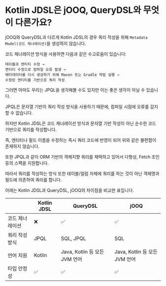 # Kotlin JDSL은 jOOQ, QueryDSL와 무엇이 다른가요?

jOOQ와 QueryDSL과 다르게 Kotlin JDSL의 경우 쿼리 작성을 위해 `Metadata Model(코드 제너레이션)`을 생성하지 않습니다.

코드 제너레이션 방식을 사용하면 다음과 같은 수고로움이 있습니다:

```
테이블과 엔티티 수정 →
엔티티 수정으로 컴파일 오류 발생 →
메타데이터를 다시 생성하기 위해 Maven 또는 Gradle 작업 실행 →
수정된 엔티티를 기반으로 쿼리 작성
```

그러면 아마도 우리는 JPQL을 생각해볼 수도 있지만 이는 좋은 생각이 아닐 수 있습니다.

JPQL은 문자열 기반의 쿼리 작성 방식을 사용하기 때문에, 컴파일 시점에 오류를 감지할 수 없습니다.

하지만 Kotlin JDSL은 코드 제너레이션 방식과 문자열 기반 작성이 아닌 순수한 코드 기반으로 쿼리를 작성합니다.

즉, 엔티티나 필드 이름을 수정하는 즉시 쿼리 코드에 반영이 되어 위와 같은 불편함이 존재하지 않습니다.

또한 JPQL과 같이 ORM 기반의 객체지향 쿼리를 채택하고 있어서 다형성, Fetch 조인 등의 스펙을 지원합니다.

따라서 쿼리를 작성하는 방식 또한 테이블/컬럼 자체에 쿼리를 하는 것이 아닌 객체명과 필드에 의존하여 쿼리를 합니다.

아래는 Kotlin JDSL과 QueryDSL, jOOQ의 차이점을 비교한 표입니다.

|          | Kotlin JDSL | QueryDSL                 | jOOQ                     |
|----------|-------------|--------------------------|--------------------------|
| 코드 제너레이션 | ❌           | ✅                        | ✅                        |
| 쿼리 작성 방식 | JPQL        | SQL, JPQL                | SQL                      |
| 언어 지원    | Kotlin      | Java, Kotlin 등 모든 JVM 언어 | Java, Kotlin 등 모든 JVM 언어 |
| 타입 안정성   | ✅           | ✅                        | ✅                        |
